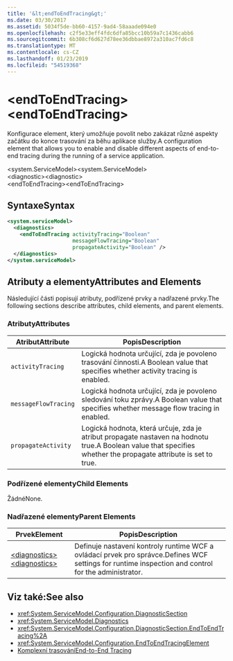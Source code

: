 ```yaml
---
title: '&lt;endToEndTracing&gt;'
ms.date: 03/30/2017
ms.assetid: 5034f5de-bb60-4157-9ad4-58aaade094e0
ms.openlocfilehash: c2f5e33eff4fdc6dfa85bcc10b59a7c1436cabb6
ms.sourcegitcommit: 6b308cf6d627d78ee36dbbae8972a310ac7fd6c8
ms.translationtype: MT
ms.contentlocale: cs-CZ
ms.lasthandoff: 01/23/2019
ms.locfileid: "54519368"
---
```

# <a name="ltendtoendtracinggt"></a><span data-ttu-id="2ebd7-102">&lt;endToEndTracing&gt;</span><span class="sxs-lookup"><span data-stu-id="2ebd7-102">&lt;endToEndTracing&gt;</span></span>
<span data-ttu-id="2ebd7-103">Konfigurace element, který umožňuje povolit nebo zakázat různé aspekty začátku do konce trasování za běhu aplikace služby.</span><span class="sxs-lookup"><span data-stu-id="2ebd7-103">A configuration element that allows you to enable and disable different aspects of end-to-end tracing during the running of a service application.</span></span>  
  
 <span data-ttu-id="2ebd7-104">\<system.ServiceModel></span><span class="sxs-lookup"><span data-stu-id="2ebd7-104">\<system.ServiceModel></span></span>  
<span data-ttu-id="2ebd7-105">\<diagnostic></span><span class="sxs-lookup"><span data-stu-id="2ebd7-105">\<diagnostic></span></span>  
<span data-ttu-id="2ebd7-106">\<endToEndTracing></span><span class="sxs-lookup"><span data-stu-id="2ebd7-106">\<endToEndTracing></span></span>  
  
## <a name="syntax"></a><span data-ttu-id="2ebd7-107">Syntaxe</span><span class="sxs-lookup"><span data-stu-id="2ebd7-107">Syntax</span></span>  
  
```xml  
<system.serviceModel>
  <diagnostics>
    <endToEndTracing activityTracing="Boolean"
                     messageFlowTracing="Boolean"
                     propagateActivity="Boolean" />
  </diagnostics>
</system.serviceModel>
```  
  
## <a name="attributes-and-elements"></a><span data-ttu-id="2ebd7-108">Atributy a elementy</span><span class="sxs-lookup"><span data-stu-id="2ebd7-108">Attributes and Elements</span></span>  
 <span data-ttu-id="2ebd7-109">Následující části popisují atributy, podřízené prvky a nadřazené prvky.</span><span class="sxs-lookup"><span data-stu-id="2ebd7-109">The following sections describe attributes, child elements, and parent elements.</span></span>  
  
### <a name="attributes"></a><span data-ttu-id="2ebd7-110">Atributy</span><span class="sxs-lookup"><span data-stu-id="2ebd7-110">Attributes</span></span>  
  
|<span data-ttu-id="2ebd7-111">Atribut</span><span class="sxs-lookup"><span data-stu-id="2ebd7-111">Attribute</span></span>|<span data-ttu-id="2ebd7-112">Popis</span><span class="sxs-lookup"><span data-stu-id="2ebd7-112">Description</span></span>|  
|---------------|-----------------|  
|`activityTracing`|<span data-ttu-id="2ebd7-113">Logická hodnota určující, zda je povoleno trasování činnosti.</span><span class="sxs-lookup"><span data-stu-id="2ebd7-113">A Boolean value that specifies whether activity tracing is enabled.</span></span>|  
|`messageFlowTracing`|<span data-ttu-id="2ebd7-114">Logická hodnota určující, zda je povoleno sledování toku zprávy.</span><span class="sxs-lookup"><span data-stu-id="2ebd7-114">A Boolean value that specifies whether message flow tracing in enabled.</span></span>|  
|`propagateActivity`|<span data-ttu-id="2ebd7-115">Logická hodnota, která určuje, zda je atribut propagate nastaven na hodnotu true.</span><span class="sxs-lookup"><span data-stu-id="2ebd7-115">A Boolean value that specifies whether the propagate attribute is set to true.</span></span>|  
  
### <a name="child-elements"></a><span data-ttu-id="2ebd7-116">Podřízené elementy</span><span class="sxs-lookup"><span data-stu-id="2ebd7-116">Child Elements</span></span>  
 <span data-ttu-id="2ebd7-117">Žádné</span><span class="sxs-lookup"><span data-stu-id="2ebd7-117">None.</span></span>  
  
### <a name="parent-elements"></a><span data-ttu-id="2ebd7-118">Nadřazené elementy</span><span class="sxs-lookup"><span data-stu-id="2ebd7-118">Parent Elements</span></span>  
  
|<span data-ttu-id="2ebd7-119">Prvek</span><span class="sxs-lookup"><span data-stu-id="2ebd7-119">Element</span></span>|<span data-ttu-id="2ebd7-120">Popis</span><span class="sxs-lookup"><span data-stu-id="2ebd7-120">Description</span></span>|  
|-------------|-----------------|  
|[<span data-ttu-id="2ebd7-121">\<diagnostics></span><span class="sxs-lookup"><span data-stu-id="2ebd7-121">\<diagnostics></span></span>](../../../../../docs/framework/configure-apps/file-schema/wcf/diagnostics.md)|<span data-ttu-id="2ebd7-122">Definuje nastavení kontroly runtime WCF a ovládací prvek pro správce.</span><span class="sxs-lookup"><span data-stu-id="2ebd7-122">Defines WCF settings for runtime inspection and control for the administrator.</span></span>|  
  
## <a name="see-also"></a><span data-ttu-id="2ebd7-123">Viz také:</span><span class="sxs-lookup"><span data-stu-id="2ebd7-123">See also</span></span>
- <xref:System.ServiceModel.Configuration.DiagnosticSection>
- <xref:System.ServiceModel.Diagnostics>
- <xref:System.ServiceModel.Configuration.DiagnosticSection.EndToEndTracing%2A>
- <xref:System.ServiceModel.Configuration.EndToEndTracingElement>
- [<span data-ttu-id="2ebd7-124">Komplexní trasování</span><span class="sxs-lookup"><span data-stu-id="2ebd7-124">End-to-End Tracing</span></span>](../../../../../docs/framework/wcf/diagnostics/tracing/end-to-end-tracing.md)
